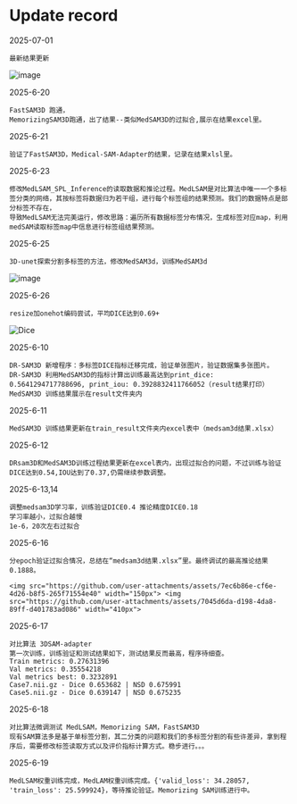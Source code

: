 # Update record
2025-07-01

    最新结果更新
![image](https://github.com/user-attachments/assets/ac498f4d-8a7f-46be-b440-509f2f1219e5)





















2025-6-20

    FastSAM3D 跑通，
    MemorizingSAM3D跑通，出了结果--类似MedSAM3D的过拟合,展示在结果excel里。


2025-6-21

    验证了FastSAM3D，Medical-SAM-Adapter的结果，记录在结果xlsl里。


2025-6-23

    修改MedLSAM_SPL_Inference的读取数据和推论过程。MedLSAM是对比算法中唯一一个多标签分类的网络，其按标签将数据归为若干组，进行每个标签组的结果预测。我们的数据特点是部分标签不存在，
    导致MedLSAM无法完美运行，修改思路：遍历所有数据标签分布情况，生成标签对应map，利用medSAM读取标签map中信息进行标签组结果预测。

2025-6-25

    3D-unet探索分割多标签的方法，修改MedSAM3d，训练MedSAM3d
![image](https://github.com/user-attachments/assets/6e524e34-e759-4805-80f1-952bbe4753ec)

2025-6-26

    resize加onehot编码尝试，平均DICE达到0.69+
![Dice](https://github.com/user-attachments/assets/7ad3fd48-b101-4802-ab29-0ee409b967f1)



2025-6-10

    DR-SAM3D 新增程序：多标签DICE指标迁移完成，验证单张图片，验证数据集多张图片。 
    DR-SAM3D 利用MedSAM3D的指标计算出训练最高达到print_dice: 0.5641294717788696, print_iou: 0.3928832411766052（result结果打印）
    MedSAM3D 训练结果展示在result文件夹内

2025-6-11

    MedSAM3D 训练结果更新在train_result文件夹内excel表中（medsam3d结果.xlsx）

2025-6-12

    DRsam3D和MedSAM3D训练过程结果更新在excel表内，出现过拟合的问题，不过训练与验证DICE达到0.54,IOU达到了0.37,仍需继续参数调整。

2025-6-13,14

    调整medsam3D学习率，训练验证DICE0.4 推论精度DICE0.18
    学习率越小，过拟合越慢
    1e-6，20次左右过拟合

2025-6-16 

    分epoch验证过拟合情况，总结在“medsam3d结果.xlsx”里。最终调试的最高推论结果0.1888。
    
    <img src="https://github.com/user-attachments/assets/7ec6b86e-cf6e-4d26-b8f5-265f71554e40" width="150px"> <img src="https://github.com/user-attachments/assets/7045d6da-d198-4da8-89ff-d401783ad086" width="410px">

2025-6-17

    对比算法 3DSAM-adapter
    第一次训练，训练验证和测试结果如下，测试结果反而最高，程序待细查。
    Train metrics: 0.27631396
    Val metrics: 0.35554218
    Val metrics best: 0.3232891
    Case7.nii.gz - Dice 0.653682 | NSD 0.675991
    Case5.nii.gz - Dice 0.639147 | NSD 0.675235

2025-6-18

    对比算法微调测试 MedLSAM，Memorizing SAM，FastSAM3D
    现有SAM算法多是基于单标签分割，其二分类的问题和我们的多标签分割的有些许差异，拿到程序后，需要修改标签读取方式以及评价指标计算方式。稳步进行。。。

2025-6-19

    MedLSAM权重训练完成，MedLAM权重训练完成。{'valid_loss': 34.28057, 'train_loss': 25.599924}，等待推论验证。Memorizing SAM训练进行中。


